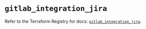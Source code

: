 # `gitlab_integration_jira`

Refer to the Terraform Registry for docs: [`gitlab_integration_jira`](https://registry.terraform.io/providers/gitlabhq/gitlab/17.10.0/docs/resources/integration_jira).

